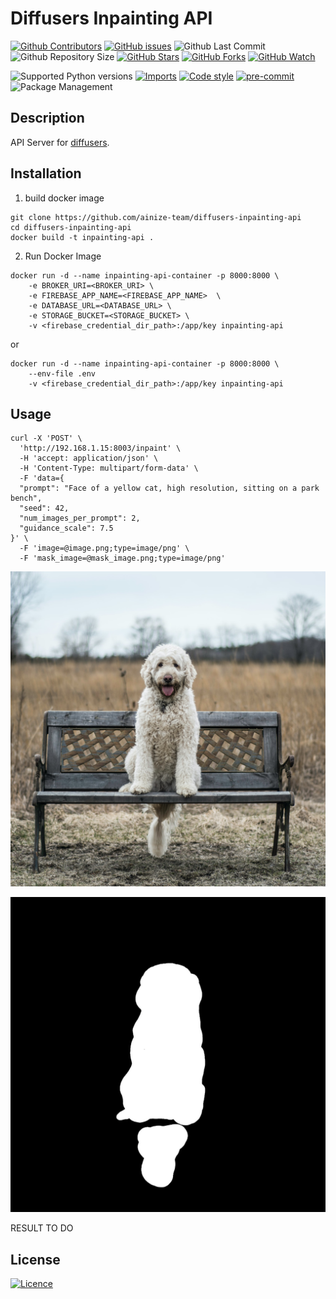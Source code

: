 # Diffusers Inpainting API

[![Github Contributors](https://img.shields.io/github/contributors/ainize-team/diffusers-inpainting-api)](https://github.com/badges/ainize-team/diffusers-inpainting-api/contributors)
[![GitHub issues](https://img.shields.io/github/issues/ainize-team/diffusers-inpainting-api.svg)](https://github.com/ainize-team/diffusers-inpainting-api/issues)
![Github Last Commit](https://img.shields.io/github/last-commit/ainize-team/diffusers-inpainting-api)
![Github Repository Size](https://img.shields.io/github/repo-size/ainize-team/diffusers-inpainting-api)
[![GitHub Stars](https://img.shields.io/github/stars/ainize-team/diffusers-inpainting-api.svg)](https://github.com/ainize-team/diffusers-inpainting-api/stargazers)
[![GitHub Forks](https://img.shields.io/github/forks/ainize-team/diffusers-inpainting-api.svg)](https://github.com/ainize-team/diffusers-inpainting-api/network/members)
[![GitHub Watch](https://img.shields.io/github/watchers/ainize-team/diffusers-inpainting-api.svg)](https://github.com/ainize-team/diffusers-inpainting-api/watchers)

![Supported Python versions](https://img.shields.io/badge/python-3.9-brightgreen)
[![Imports](https://img.shields.io/badge/imports-isort-brightgreen)](https://pycqa.github.io/isort/)
[![Code style](https://img.shields.io/badge/code%20style-black-black)](https://black.readthedocs.io/en/stable/)
[![pre-commit](https://img.shields.io/badge/pre--commit-enabled-brightgreen?logo=pre-commit)](https://pre-commit.com/)
![Package Management](https://img.shields.io/badge/package%20management-poetry-blue)

## Description
API Server for [diffusers](https://huggingface.co/docs/diffusers/index).

## Installation
1. build docker image
```shell
git clone https://github.com/ainize-team/diffusers-inpainting-api
cd diffusers-inpainting-api
docker build -t inpainting-api .
```

2. Run Docker Image
```
docker run -d --name inpainting-api-container -p 8000:8000 \
    -e BROKER_URI=<BROKER_URI> \
    -e FIREBASE_APP_NAME=<FIREBASE_APP_NAME>  \
    -e DATABASE_URL=<DATABASE_URL> \
    -e STORAGE_BUCKET=<STORAGE_BUCKET> \
    -v <firebase_credential_dir_path>:/app/key inpainting-api
```

or

```shell
docker run -d --name inpainting-api-container -p 8000:8000 \
    --env-file .env
    -v <firebase_credential_dir_path>:/app/key inpainting-api
```

## Usage
```
curl -X 'POST' \
  'http://192.168.1.15:8003/inpaint' \
  -H 'accept: application/json' \
  -H 'Content-Type: multipart/form-data' \
  -F 'data={
  "prompt": "Face of a yellow cat, high resolution, sitting on a park bench",
  "seed": 42,
  "num_images_per_prompt": 2,
  "guidance_scale": 7.5
}' \
  -F 'image=@image.png;type=image/png' \
  -F 'mask_image=@mask_image.png;type=image/png'
```

![image](./sample_image/image.png)

![mask_iamge](./sample_image/mask_image.png)

RESULT TO DO
## License

[![Licence](https://img.shields.io/github/license/ainize-team/diffusers-inpainting-api.svg)](./LICENSE)